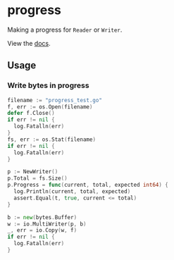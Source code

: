 
# progress

Making a progress for `Reader` or `Writer`.

View the [docs][].


## Usage


### Write bytes in progress

```go
filename := "progress_test.go"
f, err := os.Open(filename)
defer f.Close()
if err != nil {
  log.Fatalln(err)
}
fs, err := os.Stat(filename)
if err != nil {
  log.Fatalln(err)
}

p := NewWriter()
p.Total = fs.Size()
p.Progress = func(current, total, expected int64) {
  log.Println(current, total, expected)
  assert.Equal(t, true, current <= total)
}

b := new(bytes.Buffer)
w := io.MultiWriter(p, b)
_, err = io.Copy(w, f)
if err != nil {
  log.Fatalln(err)
}
```


[docs]: http://godoc.org/github.com/go-libs/progress

